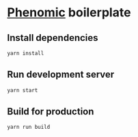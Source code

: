 # [Phenomic](https://github.com/MoOx/phenomic) boilerplate

## Install dependencies

```sh
yarn install
```

## Run development server

```sh
yarn start
```

## Build for production

```sh
yarn run build
```
